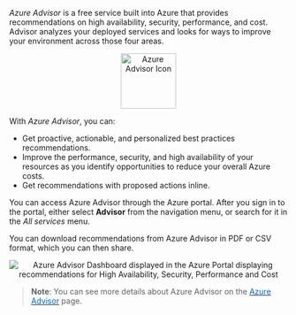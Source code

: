 

*Azure Advisor* is a free service built into Azure that provides recommendations on high availability, security, performance, and cost. Advisor analyzes your deployed services and looks for ways to improve your environment across those four areas. 

<p style="text-align:center;"><img src="../Linked_Image_Files/azureadvisor.png" width="100" height="100" alt="Azure Advisor Icon"></p>

With *Azure Advisor*, you can:
- Get proactive, actionable, and personalized best practices recommendations. 
- Improve the performance, security, and high availability of your resources as you identify opportunities to reduce your overall Azure costs.
- Get recommendations with proposed actions inline.

You can access Azure Advisor through the Azure portal. After you sign in to the portal, either select **Advisor** from the navigation menu, or search for it in the *All services* menu.

You can download recommendations from Azure Advisor in PDF or CSV format, which you can then share.


<p style="text-align:center;"><img src="../Linked_Image_Files/advisordashboard.png" alt="Azure Advisor Dashboard displayed in the Azure Portal displaying recommendations for High Availability, Security, Performance and Cost"></p>




> **Note**: You can see more details about Azure Advisor on the <a href="https://azure.microsoft.com/en-us/services/advisor/" target="_blank"><span style="color: #0066cc;" color="#0066cc"> Azure Advisor</span></a> page.

